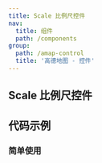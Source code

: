 ```yaml
---
title: Scale 比例尺控件
nav:
  title: 组件
  path: /components
group:
  path: /amap-control
  title: '高德地图 - 控件'
---
```


## Scale 比例尺控件

## 代码示例

### 简单使用

<code src="./demo/demo-01.tsx" />
